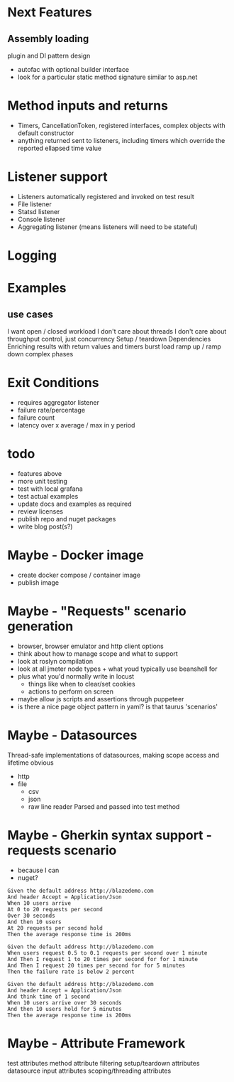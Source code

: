 # Next Features

## Assembly loading
plugin and DI pattern design 
  - autofac with optional builder interface
  - look for a particular static method signature similar to asp.net

# Method inputs and returns
- Timers, CancellationToken, registered interfaces, complex objects with default constructor
- anything returned sent to listeners, including timers which override the reported ellapsed time value

# Listener support
 - Listeners automatically registered and invoked on test result
 - File listener
 - Statsd listener
 - Console listener
 - Aggregating listener (means listeners will need to be stateful)


# Logging

# Examples
## use cases
I want open / closed workload
I don't care about threads
I don't care about throughput control, just concurrency
Setup / teardown
Dependencies
Enriching results with return values and timers
burst load
ramp up / ramp down
complex phases


# Exit Conditions
- requires aggregator listener
- failure rate/percentage
- failure count
- latency over x average / max in y period

# todo
 - features above
 - more unit testing
 - test with local grafana
 - test actual examples
 - update docs and examples as required
 - review licenses
 - publish repo and nuget packages
 - write blog post(s?)

# Maybe - Docker image
- create docker compose / container image
- publish image

# Maybe - "Requests" scenario generation
- browser, browser emulator and http client options
- think about how to manage scope and what to support
- look at roslyn compilation
- look at all jmeter node types + what youd typically use beanshell for
- plus what you'd normally write in locust
  - things like when to clear/set cookies
  - actions to perform on screen
- maybe allow js scripts and assertions through puppeteer
- is there a nice page object pattern in yaml? is that taurus 'scenarios'

# Maybe - Datasources
Thread-safe implementations of datasources, making scope access and lifetime obvious
 - http
 - file
   - csv
   - json
   - raw line reader
Parsed and passed into test method

# Maybe - Gherkin syntax support - requests scenario
 - because I can
 - nuget?

```gherkin
Given the default address http://blazedemo.com
And header Accept = Application/Json
When 10 users arrive
At 0 to 20 requests per second
Over 30 seconds
And then 10 users
At 20 requests per second hold
Then the average response time is 200ms
```

```gherkin
Given the default address http://blazedemo.com
When users request 0.5 to 0.1 requests per second over 1 minute
And Then I request 1 to 20 times per second for for 1 minute
And Then I request 20 times per second for for 5 minutes
Then the failure rate is below 2 percent
```

```gherkin
Given the default address http://blazedemo.com
And header Accept = Application/Json
And think time of 1 second
When 10 users arrive over 30 seconds
And then 10 users hold for 5 minutes
Then the average response time is 200ms
```

# Maybe - Attribute Framework
test attributes
method attribute filtering
setup/teardown attributes
datasource input attributes
scoping/threading attributes
